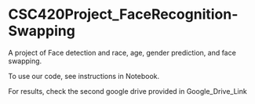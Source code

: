 # CSC420Project_FaceRecognition-Swapping
A project of Face detection and race, age, gender prediction, and face swapping.

To use our code, see instructions in Notebook.

For results, check the second google drive provided in Google_Drive_Link
